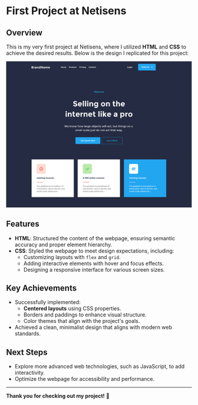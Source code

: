 # First Project at Netisens

## Overview

This is my very first project at Netisens, where I utilized **HTML** and **CSS** to achieve the desired results. Below is the design I replicated for this project:

![Replicated Design](img/75d3968c-586c-4ac7-8f6d-68ab450d2277-cover.png)

## Features

- **HTML**: Structured the content of the webpage, ensuring semantic accuracy and proper element hierarchy.
- **CSS**: Styled the webpage to meet design expectations, including:
  - Customizing layouts with `flex` and `grid`.
  - Adding interactive elements with hover and focus effects.
  - Designing a responsive interface for various screen sizes.

## Key Achievements

- Successfully implemented:
  - **Centered layouts** using CSS properties.
  - Borders and paddings to enhance visual structure.
  - Color themes that align with the project's goals.
- Achieved a clean, minimalist design that aligns with modern web standards.

## Next Steps

- Explore more advanced web technologies, such as JavaScript, to add interactivity.
- Optimize the webpage for accessibility and performance.

---

**Thank you for checking out my project!** 🚀
